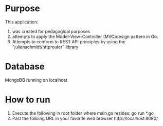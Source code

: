# Purpose
This application:
1. was created for pedagogical purposes
2. attempts to apply the Model-View-Controller (MVC)design pattern in Go.
3. Attempts to conform to REST API principles by using the "julienschmidt/httprouter" library

# Database
MongoDB running on localhost

# How to run
1. Execute the following in root folder where main.go resides: go run *.go
2. Past the folloing URL in your favorite web browser
http://localhost:8080/
